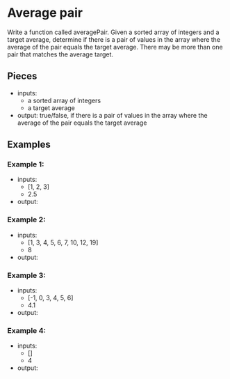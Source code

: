 # Average pair

Write a function called averagePair.
Given a sorted array of integers and a target average,
determine if there is a pair of values in the array where the average of
the pair equals the target average.
There may be more than one pair that matches the average target.

## Pieces
- inputs: 
  - a sorted array of integers
  - a target average
- output: true/false, if there is a pair of values in the array where the average of the pair equals the target average

## Examples
### Example 1:
- inputs: 
  - [1, 2, 3]
  - 2.5
- output: 

### Example 2:
- inputs: 
  - [1, 3, 4, 5, 6, 7, 10, 12, 19]
  - 8
- output: 

### Example 3:
- inputs: 
  - [-1, 0, 3, 4, 5, 6]
  - 4.1
- output: 

### Example 4:
- inputs: 
  - []
  - 4
- output: 
